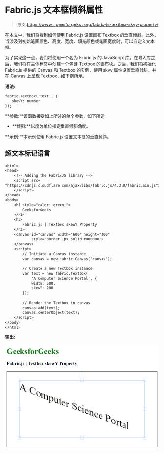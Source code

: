 # Fabric.js 文本框倾斜属性

> 原文:[https://www . geesforgeks . org/fabric-js-textbox-skyy-property/](https://www.geeksforgeeks.org/fabric-js-textbox-skewy-property/)

在本文中，我们将看到如何使用 Fabric.js 设置画布 Textbox 的垂直倾斜。此外，当涉及到初始笔画颜色、高度、宽度、填充颜色或笔画宽度时，可以自定义文本框。

为了实现这一点，我们将使用一个名为 Fabric.js 的 JavaScript 库。在导入库之后，我们将在主体标签中创建一个包含 Textbox 的画布块。之后，我们将初始化 Fabric.js 提供的 Canvas 和 Textbox 的实例，使用 skyy 属性设置垂直倾斜，并在 Canvas 上呈现 Textbox，如下例所示。

**语法:**

```
fabric.Textbox('text', {
   skewY: number
});
```

**参数:**该函数接受如上所述的单个参数，如下所述:

*   **倾斜:**以度为单位指定垂直倾斜角度。

**示例:**本示例使用 Fabric.js 设置文本框的垂直倾斜。

## 超文本标记语言

```
<html>
<head>
    <!-- Adding the FabricJS library -->
    <script src=
"https://cdnjs.cloudflare.com/ajax/libs/fabric.js/4.3.0/fabric.min.js">
    </script>
</head>
<body>
    <h1 style="color: green;">
        GeeksforGeeks
    </h1>
    <h3>
        Fabric.js | Textbox skewY Property
    </h3>
    <canvas id="canvas" width="600" height="300"
            style="border:1px solid #000000">
    </canvas>
    <script>
        // Initiate a Canvas instance 
        var canvas = new fabric.Canvas("canvas");

        // Create a new Textbox instance 
        var text = new fabric.Textbox(
            'A Computer Science Portal', {
            width: 500,
            skewY: 200
        });

        // Render the Textbox in canvas 
        canvas.add(text);
        canvas.centerObject(text);
    </script>
</body>
</html>
```

**输出:**

![](img/8614561a26ffa9be0baad079ef01473f.png)